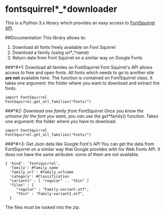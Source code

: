 fontsquirrel*_*downloader
=========================

This is a Python 3.x library which provides an easy access to [FontSquirrel API](http://www.fontsquirrel.com/blog/2010/12/the-font-squirrel-api).

##Documentation
This library allows to:

1. Download all fonts freely available on Font Squirrel
1. Download a family (using url*_*name)
1. Return data from Font Squirrel on a similar way on Google Fonts 

###*#*1: Download all familes on FontSquirrel
Font Squirrel's API allows access to free and open fonts. All fonts which needs to go to another site **are not** available here. The function is contained on FontSquirrel class. 
It takes one argument: the folder where you want to download and extract the fonts.

    import FontSquirrel
    FontSquirrel.get_all_families("Fonts/")

###*#*2: Download one family from FontSquirrel
Once you know the url*_*name for the font you want, you can use the get*_*family() function. Takes one argument: the folder where you have to download.

    import FontSquirrel
    FontSquirrel.get_all_families("Fonts/")
    
###*#*3: Get Json data like Google Font's API
You can get the data from FontSquirrel on a similar way that Google provides with his Web Fonts API. It does not have the same atributes: some of them are not available.
    
    { 'kind': 'fontsquirrel',
      'family': #family_name
      'family_url': #family_urlname
      'category': #Classification
      "variants" : [ "regular" .. "thin" ]
      "files" : {
         "regular" : "Family-variant.otf",
         "thin" : "Family-variant2.otf",
      }
        
The files must be looked into the zip.